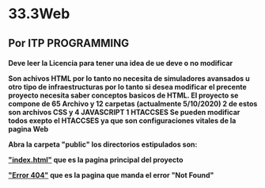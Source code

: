# 33.3Web

<h2>
  Por ITP PROGRAMMING
</h2>

<h4>
  <p>Deve leer la Licencia para tener una idea de ue deve o no modificar</p>
  <p>Son achivos HTML por lo tanto no necesita de simuladores avansados u otro tipo de infraestructuras por lo tanto si desea modificar el precente proyecto necesita saber conceptos basicos de HTML. El proyecto se compone de 65 Archivo y 12 carpetas (actualmente 5/10/2020) 2 de estos son archivos CSS y 4 JAVASCRIPT 1 HTACCSES Se pueden modificar todos exepto el HTACCSES ya que son configuraciones vitales de la pagina Web</p>
  <p>
    Abra la carpeta "public" los directorios estipulados son:
    <p><a href="https://33punto3tv.com/index.html">"index.html"</a> que es la pagina principal del proyecto</p>
  <p><a href="https://33punto3tv.com/404.html">"Error 404"</a> que es la pagina que manda el error "Not Found"</p>
  </p>
</h4>
